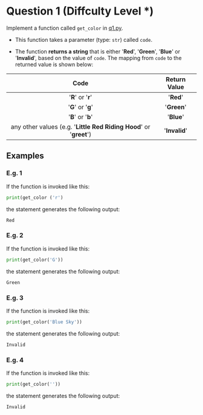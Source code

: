# Question 1 (Diffculty Level *)

Implement a function called `get_color` in [q1.py](../questions/q1.py).

- This function takes a parameter (type: `str`) called `code`.

- The function **returns a string** that is either '**Red**', '**Green**', '**Blue**' or '**Invalid**', based on the value of `code`. The mapping from `code` to the returned value is shown below:

| Code             | Return Value |
|:----------------:|:------------:|
|'**R**' or '**r**'|'**Red**'     |
|'**G**' or '**g**'|'**Green**'   |
|'**B**' or '**b**'|'**Blue**'    |
|any other values (e.g. '**Little Red Riding Hood**' or '**greet**') | '**Invalid**'|

## Examples

### E.g. 1

If the function is invoked like this:

```python
print(get_color ('r')
```

the statement generates the following output:

```code
Red
```

### E.g. 2

If the function is invoked like this:

```python
print(get_color('G'))
```

the statement generates the following output:

```code
Green
```

### E.g. 3

If the function is invoked like this:

```python
print(get_color('Blue Sky'))
```

the statement generates the following output:

```code
Invalid
```

### E.g. 4

If the function is invoked like this:

```python
print(get_color(''))
```

the statement generates the following output:

```code
Invalid
```
